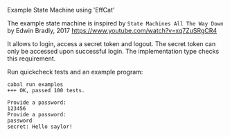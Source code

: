 Example State Machine using 'EffCat'

The example state machine is inspired by
`State Machines All The Way Down` by Edwin Bradly, 2017
https://www.youtube.com/watch?v=xq7ZuSRgCR4

It allows to login, access a secret token and logout. 
The secret token can only be accessed upon successful login.  The
implementation type checks this requirement.

Run quickcheck tests and an example program:
```
cabal run examples
+++ OK, passed 100 tests.

Provide a password:
123456
Provide a password:
password
secret: Hello saylor!
```
